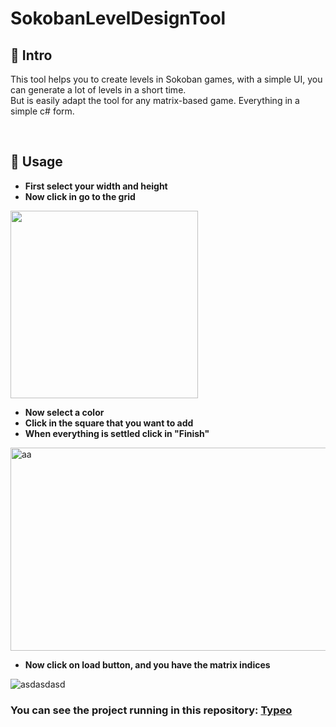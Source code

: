 # SokobanLevelDesignTool


## 🚩 Intro


<p>This tool helps you to create levels in Sokoban games, with a simple UI, you can generate a lot of levels in a short time.<br> But is easily adapt the tool for any matrix-based game. Everything in a simple c# form.</p>

<br>


## 🔨 Usage


- **First select your width and height**
- **Now click in go to the grid**
<img src="https://i.ibb.co/rtwB2tm/captura.png" width="300px" height="300px">

- **Now select a color**
- **Click in the square that you want to add**
- **When everything is settled click in "Finish"**
<img src="https://i.ibb.co/5hvhLW6/aa.png" alt="aa" border="0" width="525px" height="325px">

- **Now click on load button, and you have the matrix indices**
<img src="https://i.ibb.co/KLRNtqf/asdasdasd.png" alt="asdasdasd" border="0">

<h3>You can see the project running in this repository: <a href="https://github.com/GabrielPrzybysz/Typeo">Typeo</a></h3>
